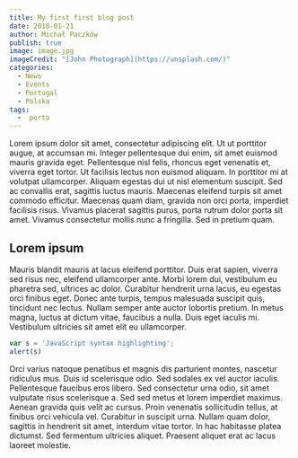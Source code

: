 ```yaml
---
title: My first first blog post
date: 2018-01-21
author: Michał Paczków
publish: true
image: image.jpg
imageCredit: "[John Photograph](https://unsplash.com/)"
categories:
  - News
  - Events
  - Portugal
  - Polska
tags:
  -  porto
---
```


Lorem ipsum dolor sit amet, consectetur adipiscing elit. Ut ut porttitor augue, at accumsan mi. Integer pellentesque dui enim, sit amet euismod mauris gravida eget. Pellentesque nisl felis, rhoncus eget venenatis et, viverra eget tortor. Ut facilisis lectus non euismod aliquam. In porttitor mi at volutpat ullamcorper. Aliquam egestas dui ut nisl elementum suscipit. Sed ac convallis erat, sagittis luctus mauris. Maecenas eleifend turpis sit amet commodo efficitur. Maecenas quam diam, gravida non orci porta, imperdiet facilisis risus. Vivamus placerat sagittis purus, porta rutrum dolor porta sit amet. Vivamus consectetur mollis nunc a fringilla. Sed in pretium quam.

## Lorem ipsum

Mauris blandit mauris at lacus eleifend porttitor. Duis erat sapien, viverra sed risus nec, eleifend ullamcorper ante. Morbi lorem dui, vestibulum eu pharetra sed, ultrices ac dolor. Curabitur hendrerit urna lacus, eu egestas orci finibus eget. Donec ante turpis, tempus malesuada suscipit quis, tincidunt nec lectus. Nullam semper ante auctor lobortis pretium. In metus magna, luctus at dictum vitae, faucibus a nulla. Duis eget iaculis mi. Vestibulum ultricies sit amet elit eu ullamcorper.

```javascript
var s = 'JavaScript syntax highlighting';
alert(s)
```

Orci varius natoque penatibus et magnis dis parturient montes, nascetur ridiculus mus. Duis id scelerisque odio. Sed sodales ex vel auctor iaculis. Pellentesque faucibus eros libero. Sed consectetur urna odio, sit amet vulputate risus scelerisque a. Sed sed metus et lorem imperdiet maximus. Aenean gravida quis velit ac cursus. Proin venenatis sollicitudin tellus, at finibus orci vehicula vel. Curabitur in suscipit urna. Nullam quam dolor, sagittis in hendrerit sit amet, interdum vitae tortor. In hac habitasse platea dictumst. Sed fermentum ultricies aliquet. Praesent aliquet erat ac lacus laoreet molestie.
